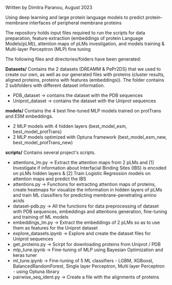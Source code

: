 Written by Dimitra Paranou, August 2023

Using deep learning and large protein language models to predict protein-membrane interfaces of peripheral membrane proteins

The repository holds input files required to run the scripts for data preparation, feature extraction (embeddings of protein Language Models(pLM)), attention maps of pLMs investigation, and models training & Multi-layer Perceptron (MLP) fine tuning

The following files and directories/folders have been generated:

**Datasets/**
Contains the 2 datasets (DREAMM & PePr2DS) that we used to create our own, as well as our generated files with proteins (cluster results, aligned proteins, proteins with features (embeddings)). The folder contains 2 subfolders with different dataset information.

- PDB_dataset -> contains the dataset with the PDB sequences
- Uniprot_dataset -> contains the dataset with the Uniprot sequences

**models/**
Contains the 4 best fine-tuned MLP models trained on protTrans and ESM embeddings.

- 2 MLP models with 4 hidden layers (best_model_esm, best_model_protTrans)
- 2 MLP models optimized with Optuna framework (best_model_esm_new, best_model_protTrans_new)

**scripts/**
Contains several project's scripts.

- attentions_lm.py -> Extract the attention maps from 2 pLMs and [1] Investigate if information about Interfacial Binding Sites (IBS) is encoded on pLMs hidden layers & [2] Train Logistic Regression models on attention maps and predict the IBS
- attentions.py -> Functions for extracting attention maps of proteins, create heatmaps for visualize the information in hidden layers of pLMs and train ML classifiers for predicting membrane-penetrating amino acids
- dataset-pdb.py -> All the functions for data preprocessing of dataset with PDB sequences, embeddings and attentions generation, fine-tuning and training of ML models
- embeddings_lm.py -> Extract the embeddings of 2 pLMs so as to use them as features for the Uniprot dataset
- explore_datasets.ipynb -> Explore and create the dataset files for Uniprot sequences
- get_proteins.py -> Scirpt for downloading proteins from Uniprot / PDB
- mlp_tune.ipynb -> Fine-tuning of MLP using Bayesian Optimization and keras tuner
- ml_tune.ipynb -> Fine-tuning of 5 ML classifiers - LGBM, XGBoost, BalancedRandomForest, Single layer Perceptron, Multi layer Perceptron - using Optuna library
- pairwise_seq_ident.py -> Create a file with the alignments of proteins
